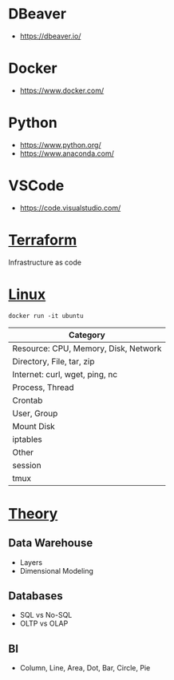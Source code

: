 
# DBeaver
- https://dbeaver.io/

# Docker
- https://www.docker.com/
  
# Python
- https://www.python.org/
- https://www.anaconda.com/

# VSCode
- https://code.visualstudio.com/

# <a href='https://github.com/barneywill/bigdata_demo/blob/main/Prerequisite/terraform'>Terraform</a>
Infrastructure as code

# <a href='https://github.com/barneywill/bigdata_demo/blob/main/Prerequisite/linux.md'>Linux</a>

```
docker run -it ubuntu
```

|Category|
|---|
|Resource: CPU, Memory, Disk, Network|
|Directory, File, tar, zip|
|Internet: curl, wget, ping, nc|
|Process, Thread|
|Crontab|
|User, Group|
|Mount Disk|
|iptables|
|Other|
|session|
|tmux|

# <a href='https://github.com/barneywill/bigdata_demo/blob/main/Prerequisite/theory.md'>Theory</a>

## Data Warehouse
- Layers
- Dimensional Modeling

## Databases
- SQL vs No-SQL
- OLTP vs OLAP

## BI
- Column, Line, Area, Dot, Bar, Circle, Pie